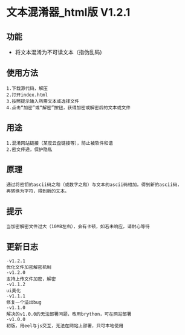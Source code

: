 # 文本混淆器_html版 V1.2.1
## 功能
- 将文本混淆为不可读文本（指伪乱码)
## 使用方法
    1.下载源代码，解压
    2.打开index.html
    3.按照提示输入所需文本或选择文件
    4.点击“加密”或“解密”按钮，获得加密或解密后的文本或文件
## 用途
    1.混淆网站链接（某度云盘链接等），防止被软件和谐
    2.密文传递，保护隐私
## 原理
    通过将密钥的ascii码之和（或数字之和）与文本的ascii码相加，得到新的ascii码，
    再转换为字符，得到新的文本。
## 提示
    当加密解密文件过大（10MB左右），会有卡顿，如若未响应，请耐心等待
## 更新日志
    -v1.2.1
    优化文件加密解密机制
    -v1.2.0
    支持上传文件加密，解密
    -v1.1.2
    ui美化
    -v1.1.1
    修复一个溢出bug
    -v1.1.0
    解决的v1.0.0的无法部署问题，改用brython，可在网站部署
    -v1.0.0
    初版，用eel与js交互，无法在网站上部署，只可本地使用
    
    
